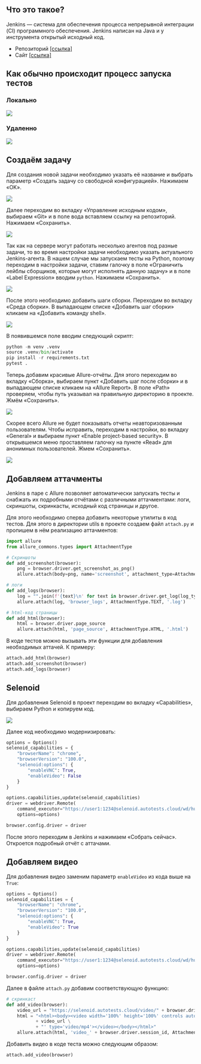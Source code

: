 ## Что это такое?

Jenkins — система для обеспечения процесса непрерывной интеграции (CI) программного обеспечения. Jenkins написан на Java и у инструмента открытый исходный код.

- Репозиторий [[ссылка]](https://github.com/jenkins-infra/jenkins.io)
- Сайт [[ссылка]](https://www.jenkins.io/)

## Как обычно происходит процесс запуска тестов

### Локально

![](https://raw.githubusercontent.com/qa-guru/knowledge-base/main/img/les10/les10-1.png)

### Удаленно 

![](https://raw.githubusercontent.com/qa-guru/knowledge-base/main/img/les10/les10-2.png)

## Создаём задачу
Для создания новой задачи необходимо указать её название и выбрать параметр «Создать задачу со свободной конфигурацией». Нажимаем «OK».

![](https://raw.githubusercontent.com/qa-guru/knowledge-base/main/img/python/les9/les9-1.png)

Далее переходим во вкладку «Управление исходным кодом», выбираем «Git» и в поле вода вставляем ссылку на репозиторий. Нажимаем «Сохранить».

![](https://raw.githubusercontent.com/qa-guru/knowledge-base/main/img/python/les9/les9-2.png)

Так как на сервере могут работать несколько агентов под разные задачи, то во время настройки задачи необходимо указать актуального Jenkins-агента. В нашем случае мы запускаем тесты на Python, поэтому переходим в настройки задачи, ставим галочку в поле «Ограничить лейблы сборщиков, которые могут исполнять данную задачу» и в поле «Label Expression» вводим `python`. Нажимаем «Сохранить».

![](https://raw.githubusercontent.com/qa-guru/knowledge-base/main/img/python/les9/les9-3.png)

После этого необходимо добавить шаги сборки. Переходим во вкладку «Среда сборки». В выпадающем списке «Добавить шаг сборки» кликаем на «Добавить команду shell».

![](https://raw.githubusercontent.com/qa-guru/knowledge-base/main/img/python/les9/les9-4.png)

В появившемся поле вводим следующий скрипт:

```python
python -m venv .venv
source .venv/bin/activate
pip install -r requirements.txt
pytest .
```

Теперь добавим красивые Allure-отчёты. Для этого переходим во вкладку «Сборка», выбираем пункт «Добавить шаг после сборки» и в выпадающем списке кликаем на «Allure Report». В поле «Path» проверяем, чтобы путь указывал на правильную директорию в проекте. Жмём «Сохранить».

![](https://raw.githubusercontent.com/qa-guru/knowledge-base/main/img/python/les9/les9-5.png)

Скорее всего Allure не будет показывать отчеты неавторизованным пользователям. Чтобы исправить, переходим в настройки, во вкладку «General» и выбираем пункт «Enable project-based security». В открывшемся меню проставляем галочку на пункте «Read» для анонимных пользователей. Жмем «Сохранить».

![](https://raw.githubusercontent.com/qa-guru/knowledge-base/main/img/python/les9/les9-6.png)

## Добавляем аттачменты
Jenkins в паре с Allure позволяет автоматически запускать тесты и снабжать их подробными отчётами с различными аттачментами: логи, скриншоты, скринкасты, исходный код страницы и другое.

Для этого необходимо сперва добавить некоторые утилиты в код тестов. Для этого в директории utils в проекте создаем файл `attach.py` и пропишем в нём реализацию аттачментов:

```python
import allure
from allure_commons.types import AttachmentType

# Скриншоты
def add_screenshot(browser):
    png = browser.driver.get_screenshot_as_png()
    allure.attach(body=png, name='screenshot', attachment_type=AttachmentType.PNG, extension='.png')

# логи
def add_logs(browser):
    log = "".join(f'{text}\n' for text in browser.driver.get_log(log_type='browser'))
    allure.attach(log, 'browser_logs', AttachmentType.TEXT, '.log')

# html-код страницы
def add_html(browser):
    html = browser.driver.page_source
    allure.attach(html, 'page_source', AttachmentType.HTML, '.html')
```

В коде тестов можно вызывать эти функции для добавления необходимых аттачей. К примеру:

```python
attach.add_html(browser)
attach.add_screenshot(browser)
attach.add_logs(browser)
```

## Selenoid
Для добавления Selenoid в проект переходим во вкладку «Capabilities», выбираем Python и копируем код.

![](https://raw.githubusercontent.com/qa-guru/knowledge-base/main/img/python/les9/les9-7.png)

Далее код необходимо модернизировать:

```python
options = Options()
selenoid_capabilities = {
    "browserName": "chrome",
    "browserVersion": "100.0",
    "selenoid:options": {
        "enableVNC": True,
        "enableVideo": False
    }
}

options.capabilities,update(selenoid_capabilities)
driver = webdriver.Remote(
    command_executor="https://user1:1234@selenoid.autotests.cloud/wd/hub",
    options=options)

browser.config.driver = driver
```

После этого переходим в Jenkins и нажимаем «Собрать сейчас». Откроется подробный отчёт с аттачами.

## Добавляем видео
Для добавления видео заменим параметр `enableVideo` из кода выше на `True`: 

```python
options = Options()
selenoid_capabilities = {
    "browserName": "chrome",
    "browserVersion": "100.0",
    "selenoid:options": {
        "enableVNC": True,
        "enableVideo": True
    }
}

options.capabilities,update(selenoid_capabilities)
driver = webdriver.Remote(
    command_executor="https://user1:1234@selenoid.autotests.cloud/wd/hub",
    options=options)

browser.config.driver = driver
```

Далее в файле `attach.py` добавим соответствующую функцию:

```python
# скринкаст
def add_video(browser):
    video_url = "https://selenoid.autotests.cloud/video/" + browser.driver.session_id + ".mp4"
    html = "<html><body><video width='100%' height='100%' controls autoplay><source src='" \
           + video_url \
           + "' type='video/mp4'></video></body></html>"
    allure.attach(html, 'video_' + browser.driver.session_id, AttachmentType.HTML, '.html')
```

Добавить видео в коде теста можно следующим образом:

```python
attach.add_video(browser)
```
